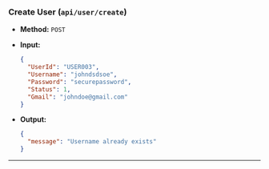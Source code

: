 ### **Create User (`api/user/create`)**

- **Method:** `POST`
- **Input:**

  ```json
  {
    "UserId": "USER003",
    "Username": "johndsdsoe",
    "Password": "securepassword",
    "Status": 1,
    "Gmail": "johndoe@gmail.com"
  }
  ```

- **Output:**
  ```json
  {
    "message": "Username already exists"
  }
  ```
  
---

